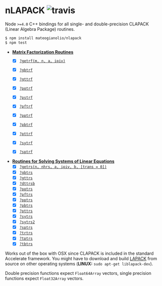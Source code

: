 # nLAPACK ![travis](https://img.shields.io/travis/mateogianolio/nlapack.svg)

Node `>=4.0` C++ bindings for all single- and double-precision CLAPACK (Linear Algebra Package) routines.

```bash
$ npm install mateogianolio/nlapack
$ npm test
```

* **[Matrix Factorization Routines](https://software.intel.com/en-us/node/468680)**
  - [x] [`?getrf(m, n, a, ipiv)`](https://software.intel.com/node/42740a2c-4898-4efa-88b9-94ca6eaac4db)
  - [x] [`?gbtrf`](https://software.intel.com/node/045b7e16-b40d-4440-80fb-e0e406544c5d)
  - [x] [`?gttrf`](https://software.intel.com/node/20841474-62ac-440c-a4a6-4a750ebe3468)
  - [x] [`?potrf`](https://software.intel.com/node/526c0ad5-b853-4aac-b27a-e631ee80f066)
  - [x] [`?pstrf`](https://software.intel.com/node/e061ee7e-9e3a-485f-bc08-6255ea926250)
  - [x] [`?pftrf`](https://software.intel.com/node/baf8fa42-4089-4a7f-b458-90579ef970f8)
  - [x] [`?pptrf`](https://software.intel.com/node/a2934477-60d2-40b4-b07d-2ad982989c47)
  - [x] [`?pbtrf`](https://software.intel.com/node/bc3b6a9a-6ac2-4054-aab1-f2cd32f1b051)
  - [x] [`?pttrf`](https://software.intel.com/node/9ec992f0-6e90-4ae6-8a4e-b02976e4c06a)
  - [x] [`?sytrf`](https://software.intel.com/node/3aae6840-280f-44c9-9865-38ad3a13285c)
  - [x] [`?sptrf`](https://software.intel.com/node/944f7cc2-ee39-40e8-82e1-0adeca0dd455)


* **[Routines for Solving Systems of Linear Equations](https://software.intel.com/en-us/node/520891)**
  - [x] [`?getrs(n, nhrs, a, ipiv, b, [trans = 0])`](https://software.intel.com/en-us/node/520892#642A8C07-088C-408D-BC89-D0F2A6E75416)
  - [x] [`?gbtrs`](https://software.intel.com/en-us/node/520893)
  - [x] [`?gttrs`](https://software.intel.com/en-us/node/520894)
  - [x] [`?dttrsb`](https://software.intel.com/en-us/node/520895)
  - [x] [`?potrs`](https://software.intel.com/en-us/node/520896)
  - [x] [`?pftrs`](https://software.intel.com/en-us/node/520897)
  - [x] [`?pptrs`](https://software.intel.com/en-us/node/520898)
  - [x] [`?pbtrs`](https://software.intel.com/en-us/node/520899)
  - [x] [`?pttrs`](https://software.intel.com/en-us/node/520900)
  - [x] [`?sytrs`](https://software.intel.com/en-us/node/520901)
  - [x] [`?sytrs2`](https://software.intel.com/en-us/node/520903)
  - [x] [`?sptrs`](https://software.intel.com/en-us/node/520905)
  - [x] [`?trtrs`](https://software.intel.com/en-us/node/520907)
  - [x] [`?tptrs`](https://software.intel.com/en-us/node/520908)
  - [x] [`?tbtrs`](https://software.intel.com/en-us/node/520909)

Works out of the box with OSX since CLAPACK is included in the standard Accelerate framework. You might have to download and build [LAPACK](http://www.netlib.org/lapack/#_lapack_version_3_6_0) from source on other operating systems (**LINUX:** `sudo apt-get liblapack-dev`).

Double precision functions expect `Float64Array` vectors, single precision functions expect `Float32Array` vectors.
